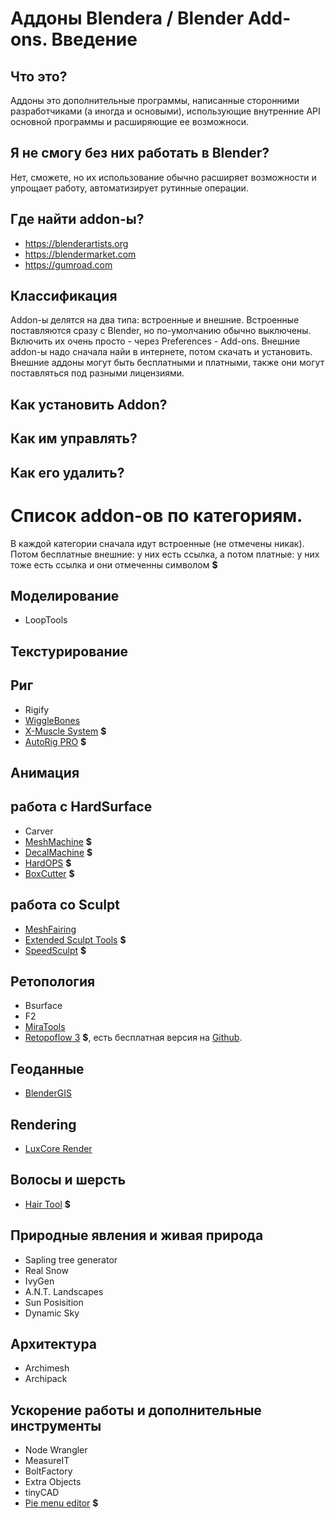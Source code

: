 # Аддоны Blendera / Blender Add-ons. Введение
## Что это? 
Аддоны это дополнительные программы, написанные сторонними разработчиками (а иногда и основыми), использующие внутренние API основной программы и расширяющие ее возможноси. 

## Я не смогу без них работать в Blender?
Нет, сможете, но их использование обычно расширяет возможности и упрощает работу, автоматизирует рутинные операции. 

## Где найти addon-ы?
- https://blenderartists.org
- https://blendermarket.com
- https://gumroad.com

## Классификация
Addon-ы делятся на два типа: встроенные и внешние. Встроенные поставляются сразу с Blender, но по-умолчанию обычно выключены.
Включить их очень просто - через Preferences - Add-ons. 
Внешние addon-ы надо сначала найи в интернете, потом скачать и установить. Внешние аддоны могут быть бесплатными и платными, также они могут поставляться под разными лицензиями.


## Как установить Addon?

## Как им управлять?

## Как его удалить?

## 

# Список addon-ов по категориям. 
В каждой категории сначала идут встроенные (не отмечены никак). <br>
Потом бесплатные внешние: у них есть ссылка, а потом платные: у них тоже есть ссылка и они отмеченны символом **$**

## Моделирование 
- LoopTools


## Текстурирование 

## Риг
- Rigify 
- [WiggleBones](https://blenderartists.org/t/wiggle-bones-a-jiggle-bone-implementation-for-2-8/1154726) 
- [X-Muscle System](https://blendermarket.com/products/x-muscle-system) **$**
- [AutoRig PRO](https://blendermarket.com/products/auto-rig-pro) **$**

## Анимация


## работа с HardSurface
- Carver
- [MeshMachine](https://blendermarket.com/products/meshmachine) **$**
- [DecalMachine](https://blendermarket.com/products/decalmachine) **$** 
- [HardOPS](https://blendermarket.com/products/hardopsofficial) **$**
- [BoxCutter](https://blendermarket.com/products/boxcutter) **$**

## работа со Sculpt
- [MeshFairing](https://github.com/fedackb/mesh-fairing) 
- [Extended Sculpt Tools](https://biman.gumroad.com/l/dUbp) **$** 
- [SpeedSculpt](https://blendermarket.com/products/speedsculpt) **$** 


## Ретопология
- Bsurface
- F2
- [MiraTools](https://blenderartists.org/t/miratools/637385) 
- [Retopoflow 3](https://blendermarket.com/products/retopoflow) **$**, есть бесплатная версия на [Github](https://github.com/CGCookie/retopoflow). 

## Геоданные 
- [BlenderGIS](https://github.com/domlysz/BlenderGIS)

## Rendering 
- [LuxCore Render](https://github.com/LuxCoreRender/BlendLuxCore/releases) 

## Волосы и шерсть
- [Hair Tool](https://bartoszstyperek.gumroad.com/l/hairtool) **$**

## Природные явления и живая природа
- Sapling tree generator
- Real Snow
- IvyGen
- A.N.T. Landscapes
- Sun Posisition
- Dynamic Sky

## Архитектура
- Archimesh
- Archipack

## Ускорение работы и дополнительные инструменты
- Node Wrangler
- MeasureIT
- BoltFactory
- Extra Objects
- tinyCAD
- [Pie menu editor](https://blendermarket.com/products/pie-menu-editor) **$**
